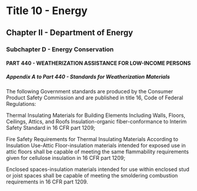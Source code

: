 
# Title 10 - Energy
## Chapter II - Department of Energy
### Subchapter D - Energy Conservation
#### PART 440 - WEATHERIZATION ASSISTANCE FOR LOW-INCOME PERSONS
##### Appendix A to Part 440 - Standards for Weatherization Materials

The following Government standards are produced by the Consumer Product Safety Commission and are published in title 16, Code of Federal Regulations:

Thermal Insulating Materials for Building Elements Including Walls, Floors, Ceilings, Attics, and Roofs Insulation-organic fiber-conformance to Interim Safety Standard in 16 CFR part 1209;

Fire Safety Requirements for Thermal Insulating Materials According to Insulation Use-Attic Floor-insulation materials intended for exposed use in attic floors shall be capable of meeting the same flammability requirements given for cellulose insulation in 16 CFR part 1209;

Enclosed spaces-insulation materials intended for use within enclosed stud or joist spaces shall be capable of meeting the smoldering combustion requirements in 16 CFR part 1209.

